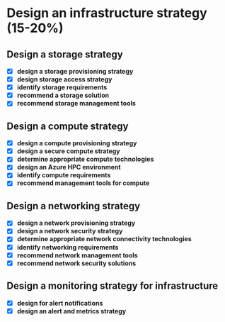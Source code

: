 # Design an infrastructure strategy (15-20%)

## Design a storage strategy

- [x] __design a storage provisioning strategy__
- [x] __design storage access strategy__
- [x] __identify storage requirements__
- [x] __recommend a storage solution__
- [x] __recommend storage management tools__

## Design a compute strategy

- [x] __design a compute provisioning strategy__
- [x] __design a secure compute strategy__
- [x] __determine appropriate compute technologies__
- [x] __design an Azure HPC environment__
- [x] __identify compute requirements__
- [x] __recommend management tools for compute__

## Design a networking strategy

- [x] __design a network provisioning strategy__
- [x] __design a network security strategy__
- [x] __determine appropriate network connectivity technologies__
- [x] __identify networking requirements__
- [x] __recommend network management tools__
- [x] __recommend network security solutions__

## Design a monitoring strategy for infrastructure

- [x] __design for alert notifications__
- [x] __design an alert and metrics strategy__
